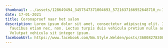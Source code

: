 ```yaml
---
thumbnail: ../assets/128649494_3457547371004693_5721637166952648710_n-1.png
date: 17-01-2021
title: Coronaproef naar het salon
description: Lorem ipsum dolor sit amet, consectetur adipiscing elit. In odio
  faucibus etiam nec, non. Lectus turpis duis vehicula pretium nulla auctor.
  Volutpat vehicula sit integer ipsum.
facebookUrl: https://www.facebook.com/Nm.Style.Welden/posts/3600827830037347
---
```

